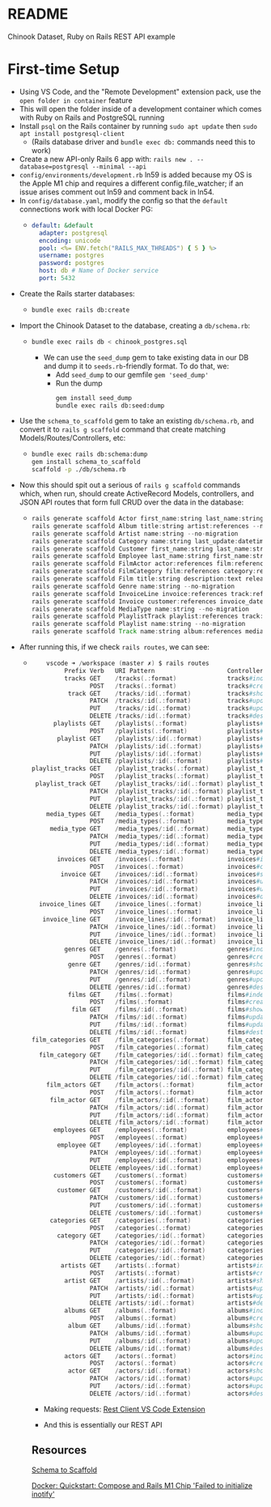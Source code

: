# README

Chinook Dataset, Ruby on Rails REST API example

# First-time Setup

- Using VS Code, and the "Remote Development" extension pack, use the `open folder in container` feature
- This will open the folder inside of a development container which comes with Ruby on Rails and PostgreSQL running
- Install `psql` on the Rails container by running `sudo apt update` then `sudo apt install postgresql-client`
  - (Rails database driver and `bundle exec db:` commands need this to work)
- Create a new API-only Rails 6 app with: `rails new . --database=postgresql --minimal --api`
- `config/environments/development.rb` ln59 is added because my OS is the Apple M1 chip and requires a different config.file_watcher; if an issue arises comment out ln59 and comment back in ln54.
- In `config/database.yaml`, modify the config so that the `default` connections work with local Docker PG:
  - ```yaml
    default: &default
      adapter: postgresql
      encoding: unicode
      pool: <%= ENV.fetch("RAILS_MAX_THREADS") { 5 } %>
      username: postgres
      password: postgres
      host: db # Name of Docker service
      port: 5432
    ```
- Create the Rails starter databases:
  - ```sh
    bundle exec rails db:create
    ```
- Import the Chinook Dataset to the database, creating a `db/schema.rb`:
  - ```sh
    bundle exec rails db < chinook_postgres.sql
    ```
    - We can use the `seed_dump` gem to take existing data in our DB and dump it to `seeds.rb`-friendly format. To do that, we:
      - Add `seed_dump` to our gemfile `gem 'seed_dump'` 
      - Run the dump
        ```sh
        gem install seed_dump
        bundle exec rails db:seed:dump
        ```
- Use the `schema_to_scaffold` gem to take an existing `db/schema.rb`, and convert it to `rails g scaffold` command that create matching Models/Routes/Controllers, etc:
  - ```sh
    bundle exec rails db:schema:dump
    gem install schema_to_scaffold
    scaffold -p ./db/schema.rb
    ```
- Now this should spit out a serious of `rails g scaffold` commands which, when run, should create ActiveRecord Models, controllers, and JSON API routes that form full CRUD over the data in the database:
  - ```groovy
    rails generate scaffold Actor first_name:string last_name:string last_update:datetime --no-migration
    rails generate scaffold Album title:string artist:references --no-migration
    rails generate scaffold Artist name:string --no-migration
    rails generate scaffold Category name:string last_update:datetime --no-migration
    rails generate scaffold Customer first_name:string last_name:string company:string address:string city:string state:string country:string   postal_code:string phone:string fax:string email:string support_rep:references --no-migration
    rails generate scaffold Employee last_name:string first_name:string title:string reports_to:integer birth_date:datetime hire_date:datetime address:string   city:string state:string country:string postal_code:string phone:string fax:string email:string --no-migration
    rails generate scaffold FilmActor actor:references film:references last_update:datetime --no-migration
    rails generate scaffold FilmCategory film:references category:references last_update:datetime --no-migration
    rails generate scaffold Film title:string description:text release_year:integer language:references rental_duration:integer rental_rate:decimal   length:integer replacement_cost:decimal rating:text last_update:datetime special_features:text fulltext:tsvector --no-migration
    rails generate scaffold Genre name:string --no-migration
    rails generate scaffold InvoiceLine invoice:references track:references unit_price:decimal quantity:integer --no-migration
    rails generate scaffold Invoice customer:references invoice_date:datetime billing_address:string billing_city:string billing_state:string   billing_country:string billing_postal_code:string total:decimal --no-migration
    rails generate scaffold MediaType name:string --no-migration
    rails generate scaffold PlaylistTrack playlist:references track:references --no-migration
    rails generate scaffold Playlist name:string --no-migration
    rails generate scaffold Track name:string album:references media_type:references genre:references composer:string milliseconds:integer bytes:integer  unit_price:decimal --no-migration
    ```
- After running this, if we check `rails routes`, we can see:
  - ```ps1
        vscode ➜ /workspace (master ✗) $ rails routes
             Prefix Verb   URI Pattern                    Controller#Action
             tracks GET    /tracks(.:format)              tracks#index
                    POST   /tracks(.:format)              tracks#create
              track GET    /tracks/:id(.:format)          tracks#show
                    PATCH  /tracks/:id(.:format)          tracks#update
                    PUT    /tracks/:id(.:format)          tracks#update
                    DELETE /tracks/:id(.:format)          tracks#destroy
          playlists GET    /playlists(.:format)           playlists#index
                    POST   /playlists(.:format)           playlists#create
           playlist GET    /playlists/:id(.:format)       playlists#show
                    PATCH  /playlists/:id(.:format)       playlists#update
                    PUT    /playlists/:id(.:format)       playlists#update
                    DELETE /playlists/:id(.:format)       playlists#destroy
    playlist_tracks GET    /playlist_tracks(.:format)     playlist_tracks#index
                    POST   /playlist_tracks(.:format)     playlist_tracks#create
     playlist_track GET    /playlist_tracks/:id(.:format) playlist_tracks#show
                    PATCH  /playlist_tracks/:id(.:format) playlist_tracks#update
                    PUT    /playlist_tracks/:id(.:format) playlist_tracks#update
                    DELETE /playlist_tracks/:id(.:format) playlist_tracks#destroy
        media_types GET    /media_types(.:format)         media_types#index
                    POST   /media_types(.:format)         media_types#create
         media_type GET    /media_types/:id(.:format)     media_types#show
                    PATCH  /media_types/:id(.:format)     media_types#update
                    PUT    /media_types/:id(.:format)     media_types#update
                    DELETE /media_types/:id(.:format)     media_types#destroy
           invoices GET    /invoices(.:format)            invoices#index
                    POST   /invoices(.:format)            invoices#create
            invoice GET    /invoices/:id(.:format)        invoices#show
                    PATCH  /invoices/:id(.:format)        invoices#update
                    PUT    /invoices/:id(.:format)        invoices#update
                    DELETE /invoices/:id(.:format)        invoices#destroy
      invoice_lines GET    /invoice_lines(.:format)       invoice_lines#index
                    POST   /invoice_lines(.:format)       invoice_lines#create
       invoice_line GET    /invoice_lines/:id(.:format)   invoice_lines#show
                    PATCH  /invoice_lines/:id(.:format)   invoice_lines#update
                    PUT    /invoice_lines/:id(.:format)   invoice_lines#update
                    DELETE /invoice_lines/:id(.:format)   invoice_lines#destroy
             genres GET    /genres(.:format)              genres#index
                    POST   /genres(.:format)              genres#create
              genre GET    /genres/:id(.:format)          genres#show
                    PATCH  /genres/:id(.:format)          genres#update
                    PUT    /genres/:id(.:format)          genres#update
                    DELETE /genres/:id(.:format)          genres#destroy
              films GET    /films(.:format)               films#index
                    POST   /films(.:format)               films#create
               film GET    /films/:id(.:format)           films#show
                    PATCH  /films/:id(.:format)           films#update
                    PUT    /films/:id(.:format)           films#update
                    DELETE /films/:id(.:format)           films#destroy
    film_categories GET    /film_categories(.:format)     film_categories#index
                    POST   /film_categories(.:format)     film_categories#create
      film_category GET    /film_categories/:id(.:format) film_categories#show
                    PATCH  /film_categories/:id(.:format) film_categories#update
                    PUT    /film_categories/:id(.:format) film_categories#update
                    DELETE /film_categories/:id(.:format) film_categories#destroy
        film_actors GET    /film_actors(.:format)         film_actors#index
                    POST   /film_actors(.:format)         film_actors#create
         film_actor GET    /film_actors/:id(.:format)     film_actors#show
                    PATCH  /film_actors/:id(.:format)     film_actors#update
                    PUT    /film_actors/:id(.:format)     film_actors#update
                    DELETE /film_actors/:id(.:format)     film_actors#destroy
          employees GET    /employees(.:format)           employees#index
                    POST   /employees(.:format)           employees#create
           employee GET    /employees/:id(.:format)       employees#show
                    PATCH  /employees/:id(.:format)       employees#update
                    PUT    /employees/:id(.:format)       employees#update
                    DELETE /employees/:id(.:format)       employees#destroy
          customers GET    /customers(.:format)           customers#index
                    POST   /customers(.:format)           customers#create
           customer GET    /customers/:id(.:format)       customers#show
                    PATCH  /customers/:id(.:format)       customers#update
                    PUT    /customers/:id(.:format)       customers#update
                    DELETE /customers/:id(.:format)       customers#destroy
         categories GET    /categories(.:format)          categories#index
                    POST   /categories(.:format)          categories#create
           category GET    /categories/:id(.:format)      categories#show
                    PATCH  /categories/:id(.:format)      categories#update
                    PUT    /categories/:id(.:format)      categories#update
                    DELETE /categories/:id(.:format)      categories#destroy
            artists GET    /artists(.:format)             artists#index
                    POST   /artists(.:format)             artists#create
             artist GET    /artists/:id(.:format)         artists#show
                    PATCH  /artists/:id(.:format)         artists#update
                    PUT    /artists/:id(.:format)         artists#update
                    DELETE /artists/:id(.:format)         artists#destroy
             albums GET    /albums(.:format)              albums#index
                    POST   /albums(.:format)              albums#create
              album GET    /albums/:id(.:format)          albums#show
                    PATCH  /albums/:id(.:format)          albums#update
                    PUT    /albums/:id(.:format)          albums#update
                    DELETE /albums/:id(.:format)          albums#destroy
             actors GET    /actors(.:format)              actors#index
                    POST   /actors(.:format)              actors#create
              actor GET    /actors/:id(.:format)          actors#show
                    PATCH  /actors/:id(.:format)          actors#update
                    PUT    /actors/:id(.:format)          actors#update
                    DELETE /actors/:id(.:format)          actors#destroy
    ```
    - Making requests: 
    <a href='https://marketplace.visualstudio.com/items?itemName=humao.rest-client'>Rest Client VS Code Extension</a>

    - And this is essentially our REST API

    ## Resources
    <a href='https://github.com/frenesim/schema_to_scaffold'>Schema to Scaffold</a>


    <a href='https://docs.docker.com/samples/rails/'>
    Docker: Quickstart: Compose and Rails
    </a>


    <a href='https://github.com/evilmartians/terraforming-rails/issues/34'>
    M1 Chip 'Failed to initialize inotify' 
    </a>
    